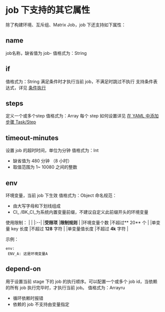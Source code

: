 # job 下支持的其它属性

除了构建环境、互斥组、Matrix Job，job 下还支持如下属性：
 
## name

job名称，缺省值为 job-<jobNum>
值格式为：String
	
## if

值格式为：String
满足条件时才执行当前 job，不满足时跳过不执行
支持条件表达式，详见 [条件执行](https://iwiki.woa.com/p/4009967248)
  
## steps

定义一个或多个step
值格式为：Array<Step>
每个 step 如何设置详见 [在 YAML 中添加步骤 Task/Step ](https://iwiki.woa.com/p/4010307333)
 
 
## timeout-minutes

设置  job 的超时时间，单位为分钟
值格式为：Int
- 缺省值为 480 分钟 （8 小时）
- 取值范围为 1~ 10080 之间的整数

## env

环境变量，当前 job 下生效
值格式为：Object
命名规范：
- 由大写字母和下划线组成
- CI_ /BK_CI_为系统内置变量前缀，不建议自定义此前缀开头的环境变量


使用限制：
| |
|:--|
|**受限项** |**限制规则** |
|环境变量个数 |不超过** 20** 个 |
|单变量 key 长度 |不超过 **128** 字符 |
|单变量值长度 |不超过 **4k** 字符 |



示例：

 ```
env:
  ENV_A: 这是环境变量A
```
 
## depend-on

用于设置当前 stage 下的 job 的执行顺序。可以配置一个或多个 job id，当依赖的所有 job 执行完毕时，才执行当前 job。
值格式为：Arrayru
- 循环依赖时报错
- 依赖的 job 不支持由变量指定